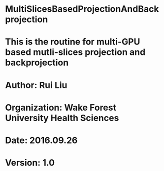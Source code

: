 # MultiSlicesBasedProjectionAndBackprojection
# This is the routine for multi-GPU based mutli-slices projection and backprojection
# Author: Rui Liu
# Organization: Wake Forest University Health Sciences
# Date: 2016.09.26
# Version: 1.0
